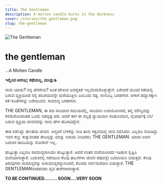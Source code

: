 ```yaml
---
title: The Gentleman
description: A molten candle burns in the darkness
cover: /stories/the_gentleman.png
slug: the-gentleman
---
```


![The Gentleman](/stories/the_gentleman.png)

# the gentleman

...A Molten Candle

**ಇಲ್ಲಿಂದ ಆರಂಭ; ಕಥೆಯಲ್ಲ, ಮುನ್ನುಡಿ**

ನಾನು ಯಾರು? ನನ್ನ ಹೆಸರೇನು? ಅಂತ ಹೇಳುವ ಅವಶ್ಯಕತೆ ಇಲ್ಲವೆಂದುಕೊಳ್ಳುತ್ತೇನೆ. ಏಕೆಂದರೆ ಮುಂದೆ ಕತೆಯಲ್ಲಿ ಬರುವ ವ್ಯಕ್ತಿಯಿಂದ ನನ್ನ ಪರಿಚಯವನ್ನೇ ಮರೆಯುತ್ತೀರಿ ಎಂಬುದು ಸತ್ಯ. ನಾನೊಬ್ಬ ಬರಹಗಾರ. ಆಗಾಗ ಹವ್ಯಾಸಕ್ಕಾಗಿ ಕತೆ-ಕವಿತೆಗಳನ್ನು ಬರೆಯುವವ. ಸಾಮಾನ್ಯ ಬರಹಗಾರ.

THE GENTLEMAN, ಈ ಪದ ಸರಿಯಾದ ಸಮಯದಲ್ಲಿ, ಸರಿಯಾಗಿ ಉಪಯೋಗಿಸದೆ, ತನ್ನ ಮೌಲ್ಯವನ್ನು ಕಳೆದುಕೊಂಡಂತಹ  ಒಂದು ನತದೃಷ್ಟ ಪದ. ಆದರೆ ಈಗ ಈ ಶಬ್ದಕ್ಕೆ ನ್ಯಾಯವಾಗಿ ಸರಿಹೊಂದುವ, ನೈಜಾರ್ಥಕ್ಕೆ ಬೆಲೆ ಬರುವ ವ್ಯಕ್ತಿಯ ಜೀವನವನ್ನು ನಾನು ಹೇಳ ಹೊರಟಿದ್ದೇನೆ.

ಈತ ನಡೆಸಿದ್ದು ಹಣತೆಯ ಜೀವನ. ಅನ್ಯರಿಗೆ ಬೆಳಕನ್ನು ನೀಡಿ ತಾನು ಕತ್ತಲೆಯಲ್ಲಿ ಜೀವ ಸವೆಸಿದವ. ಎಲ್ಲರೂ ನೋಡಿದ್ದು ಇವನ ಕಣ್ಣು ಕುಕ್ಕುವಂತಹ ತೇಜಸ್ಸನ್ನು ಮಾತ್ರ. ಬಿರುದು ನೀಡಿದರು; THE GENTLEMAN. ಯಾರು ಅವನ ಬದುಕಿನ ಹಾದಿಯನ್ನು ನೋಡಲೇ ಇಲ್ಲ.

ಹುಟ್ಟುತ್ತಾ ಎಲ್ಲರೂ ಸಾಮಾನ್ಯರಾಗಿಯೇ ಹುಟ್ಟುತ್ತಾರೆ. ಆದರೆ ನಂತರ ಮರೆಯಲಾರದ ಇತಿಹಾಸ ಸೃಷ್ಟಿಸಿ ಮರೆಯಾಗುತ್ತಾರೆ. ಬದುಕಿನಲ್ಲಿ ನಡೆಯುವ ಕೆಲವು ಘಟನೆಗಳು ಜೀವನ ಪಥವನ್ನೇ ಬದಲಾಯಿಸಿ ಬಿಡುತ್ತದೆ. ಕೆಲವು ತಿರುವುಗಳು ಸಾಮಾನ್ಯರನ್ನು ಅಸಾಮಾನ್ಯರನ್ನಾಗಿಸಿದರೆ, ಕೆಲವರು ಸರ್ವನಾಶವಾಗಿ ಬಿಡುತ್ತಾರೆ. THE GENTLEMANನಂತಹವರು ದೃವ ತಾರೆಗಳಾಗುತ್ತಾರೆ.

**​TO BE CONTINUED......... SOON....VERY SOON**
